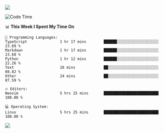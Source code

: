 <!-- [![Top Langs](https://github-readme-stats.vercel.app/api/top-langs/?username=gagahsyuja&theme=dracula&hide_border=true&border_radius=7)](https://github.com/anuraghazra/github-readme-stats) -->

![](https://komarev.com/ghpvc/?username=gagahsyuja&color=orange&style=pixel)

<!--START_SECTION:waka-->
![Code Time](http://img.shields.io/badge/Code%20Time-1%2C465%20hrs%2015%20mins-blue)

📊 **This Week I Spent My Time On** 

```text
💬 Programming Languages: 
TypeScript               1 hr 17 mins        ██████░░░░░░░░░░░░░░░░░░░   23.69 % 
Markdown                 1 hr 17 mins        ██████░░░░░░░░░░░░░░░░░░░   23.68 % 
Python                   1 hr 12 mins        ██████░░░░░░░░░░░░░░░░░░░   22.26 % 
Text                     28 mins             ██░░░░░░░░░░░░░░░░░░░░░░░   08.82 % 
Other                    24 mins             ██░░░░░░░░░░░░░░░░░░░░░░░   07.59 % 

🔥 Editors: 
Neovim                   5 hrs 25 mins       █████████████████████████   100.00 % 

💻 Operating System: 
Linux                    5 hrs 25 mins       █████████████████████████   100.00 % 
```


<!--END_SECTION:waka-->

![](https://hit.yhype.me/github/profile?account_id=96577465)
